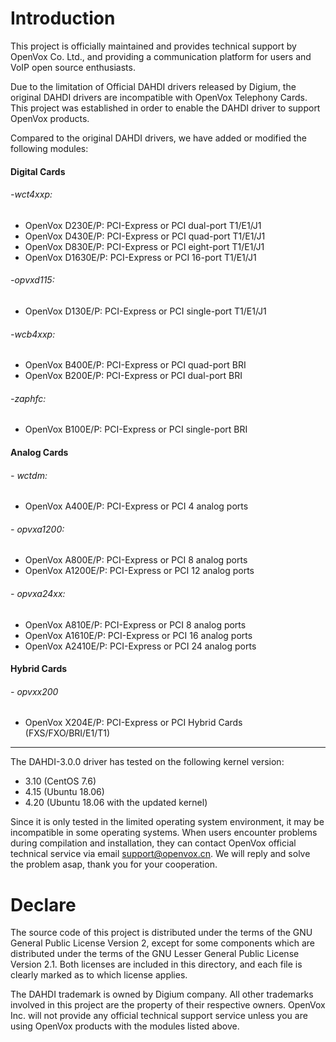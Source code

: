 Introduction
==
This project is officially maintained and provides technical support by OpenVox Co. Ltd., and providing a communication platform for users and VoIP open source enthusiasts.

Due to the limitation of Official DAHDI drivers released by Digium, the original DAHDI drivers are incompatible with OpenVox Telephony Cards. This project was established in order to enable the DAHDI driver to support OpenVox products.

Compared to the original DAHDI drivers, we have added or modified the following modules:

#### Digital Cards
###### -wct4xxp:
* OpenVox D230E/P: PCI-Express or PCI dual-port T1/E1/J1
* OpenVox D430E/P: PCI-Express or PCI quad-port T1/E1/J1
* OpenVox D830E/P: PCI-Express or PCI eight-port T1/E1/J1
* OpenVox D1630E/P: PCI-Express or PCI 16-port T1/E1/J1

###### -opvxd115:
* OpenVox D130E/P: PCI-Express or PCI single-port T1/E1/J1

###### -wcb4xxp:
* OpenVox B400E/P: PCI-Express or PCI quad-port BRI  
* OpenVox B200E/P: PCI-Express or PCI dual-port BRI

###### -zaphfc:
* OpenVox B100E/P: PCI-Express or PCI single-port BRI

#### Analog Cards
###### - wctdm:
  * OpenVox A400E/P: PCI-Express or PCI 4 analog ports

###### - opvxa1200:
  * OpenVox A800E/P: PCI-Express or PCI 8 analog ports
  * OpenVox A1200E/P: PCI-Express or PCI 12 analog ports

###### - opvxa24xx:
  * OpenVox A810E/P: PCI-Express or PCI 8 analog ports
  * OpenVox A1610E/P: PCI-Express or PCI 16 analog ports
  * OpenVox A2410E/P: PCI-Express or PCI 24 analog ports

#### Hybrid Cards
###### - opvxx200
  * OpenVox X204E/P: PCI-Express or PCI Hybrid Cards (FXS/FXO/BRI/E1/T1)
***
The DAHDI-3.0.0 driver has tested on the following kernel version:
  * 3.10 (CentOS 7.6)
  * 4.15 (Ubuntu 18.06)
  * 4.20 (Ubuntu 18.06 with the updated kernel)

Since it is only tested in the limited operating system environment, it may be incompatible in some operating systems. When users encounter problems during compilation and installation, they can contact OpenVox official technical service via email support@openvox.cn. We will reply and solve the problem asap, thank you for your cooperation.

Declare
==
The source code of this project is distributed under the terms of the GNU General Public License Version 2, except for some components which are distributed under the terms of the GNU Lesser General Public License Version 2.1. Both licenses are included in this directory, and each file is clearly marked as to which license applies.

The DAHDI trademark is owned by Digium company. All other trademarks involved in this project are the property of their respective owners. OpenVox Inc. will not provide any official technical support service unless you are using OpenVox products with the modules listed above.
